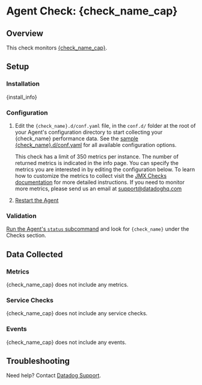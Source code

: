 # Agent Check: {check_name_cap}

## Overview

This check monitors [{check_name_cap}][1].

## Setup

### Installation

{install_info}

### Configuration

1. Edit the `{check_name}.d/conf.yaml` file, in the `conf.d/` folder at the root of your
   Agent's configuration directory to start collecting your {check_name} performance data.
   See the [sample {check_name}.d/conf.yaml][3] for all available configuration options.

   This check has a limit of 350 metrics per instance. The number of returned metrics is indicated in the info page. You can specify the metrics you are interested in by editing the configuration below. 
   To learn how to customize the metrics to collect visit the [JMX Checks documentation][7] for more detailed instructions. If you need to monitor more metrics, please send us an email at support@datadoghq.com

2. [Restart the Agent][4]

### Validation

[Run the Agent's `status` subcommand][5] and look for `{check_name}` under the Checks section.

## Data Collected

### Metrics

{check_name_cap} does not include any metrics.

### Service Checks

{check_name_cap} does not include any service checks.

### Events

{check_name_cap} does not include any events.

## Troubleshooting

Need help? Contact [Datadog Support][6].

[1]: **LINK_TO_INTEGERATION_SITE**
[2]: https://app.datadoghq.com/account/settings#agent
[3]: https://github.com/DataDog/integrations-core/blob/master/{check_name}/datadog_checks/{check_name}/data/conf.yaml.example
[4]: https://docs.datadoghq.com/agent/faq/agent-commands/#start-stop-restart-the-agent
[5]: https://docs.datadoghq.com/agent/faq/agent-commands/#agent-status-and-information
[6]: https://docs.datadoghq.com/help/
[7]: https://docs.datadoghq.com/integrations/java/